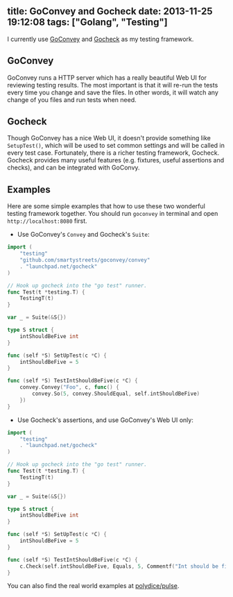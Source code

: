 title: GoConvey and Gocheck
date: 2013-11-25 19:12:08
tags: ["Golang", "Testing"]
---

I currently use [GoConvey](http://smartystreets.github.io/goconvey/) and [Gocheck](http://labix.org/gocheck) as my testing framework.

## GoConvey

GoConvey runs a HTTP server which has a really beautiful Web UI for reviewing testing results. The most important is that it will re-run the tests every time you change and save the files. In other words, it will watch any change of you files and run tests when need.

## Gocheck

Though GoConvey has a nice Web UI, it doesn't provide something like `SetupTest()`, which will be used to set common settings and will be called in every test case. Fortunately, there is a richer testing framework, Gocheck. Gocheck provides many useful features (e.g. fixtures, useful assertions and checks), and can be integrated with GoConvy.

## Examples

Here are some simple examples that how to use these two wonderful testing framework together. You should run `goconvey` in terminal and open `http://localhost:8080` first.

- Use GoConvey's `Convey` and Gocheck's `Suite`:

```go
import (
	"testing"
	"github.com/smartystreets/goconvey/convey"
	. "launchpad.net/gocheck"
)

// Hook up gocheck into the "go test" runner.
func Test(t *testing.T) {
	TestingT(t)
}

var _ = Suite(&S{})

type S struct {
	intShouldBeFive int
}

func (self *S) SetUpTest(c *C) {
	intShouldBeFive = 5
}

func (self *S) TestIntShouldBeFive(c *C) {
	convey.Convey("Foo", c, func() {
		convey.So(5, convey.ShouldEqual, self.intShouldBeFive)
	})
}
```

- Use Gocheck's assertions, and use GoConvey's Web UI only:

```go
import (
	"testing"
	. "launchpad.net/gocheck"
)

// Hook up gocheck into the "go test" runner.
func Test(t *testing.T) {
	TestingT(t)
}

var _ = Suite(&S{})

type S struct {
	intShouldBeFive int
}

func (self *S) SetUpTest(c *C) {
	intShouldBeFive = 5
}

func (self *S) TestIntShouldBeFive(c *C) {
	c.Check(self.intShouldBeFive, Equals, 5, Commentf("Int should be five failed."))
}
```

You can also find the real world examples at [polydice/pulse](https://github.com/polydice/pulse).
